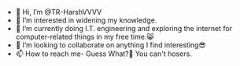 - 👋 Hi, I’m @TR-HarshVVVV
- 👀 I’m interested in widening my knowledge.
- 🌱 I’m currently doing I.T. engineering and exploring the internet for computer-related things in my free time.😸
- 💞️ I’m looking to collaborate on anything I find interesting😎
- 📫 How to reach me- Guess What?🤣 You can't hosers. 

<!---
TR-HarshGamer2h/TR-HarshGamer2h is a ✨ special ✨ repository because its `README.md` (this file) appears on your GitHub profile.
You can click the Preview link to take a look at your changes.
--->
